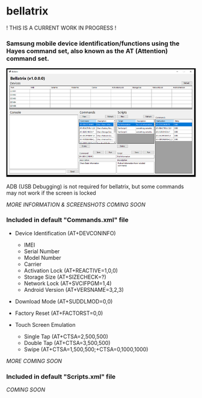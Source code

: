 # bellatrix

! THIS IS A CURRENT WORK IN PROGRESS !

### Samsung mobile device identification/functions using the Hayes command set, also known as the AT (Attention) command set.

![Bellatrix](bellatrixteaser.PNG)

ADB (USB Debugging) is not required for bellatrix, but some commands may not work if the screen is locked

*MORE INFORMATION & SCREENSHOTS COMING SOON*

### Included in default **"Commands.xml"** file

- Device Identification (AT+DEVCONINFO)
	- IMEI
	- Serial Number
	- Model Number
	- Carrier
	- Activation Lock (AT+REACTIVE=1,0,0)
	- Storage Size (AT+SIZECHECK=?)
	- Network Lock (AT+SVCIFPGM=1,4)
	- Android Version (AT+VERSNAME=3,2,3)

- Download Mode (AT+SUDDLMOD=0,0)

- Factory Reset (AT+FACTORST=0,0)

- Touch Screen Emulation
	- Single Tap (AT+CTSA=2,500,500)
	- Double Tap (AT+CTSA=3,500,500)
	- Swipe (AT+CTSA=1,500,500;+CTSA=0,1000,1000)

*MORE COMING SOON*

### Included in default **"Scripts.xml"** file

*COMING SOON*
